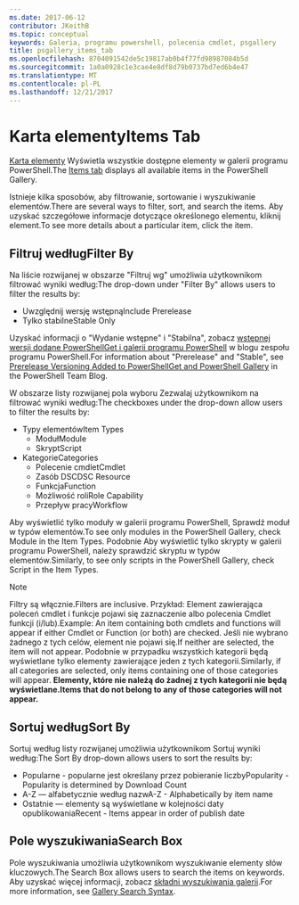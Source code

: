 ```yaml
---
ms.date: 2017-06-12
contributor: JKeithB
ms.topic: conceptual
keywords: Galeria, programu powershell, polecenia cmdlet, psgallery
title: psgallery_items_tab
ms.openlocfilehash: 8704091542de5c19817ab0b4f77fd98987084b5d
ms.sourcegitcommit: 1a0a0928c1e3cae4e8df8d79b0737bd7ed6b4e47
ms.translationtype: MT
ms.contentlocale: pl-PL
ms.lasthandoff: 12/21/2017
---
```

# <a name="items-tab"></a><span data-ttu-id="dba7c-103">Karta elementy</span><span class="sxs-lookup"><span data-stu-id="dba7c-103">Items Tab</span></span>

<span data-ttu-id="dba7c-104">[Karta elementy](https://www.powershellgallery.com/items) Wyświetla wszystkie dostępne elementy w galerii programu PowerShell.</span><span class="sxs-lookup"><span data-stu-id="dba7c-104">The [Items tab](https://www.powershellgallery.com/items) displays all available items in the PowerShell Gallery.</span></span>

<span data-ttu-id="dba7c-105">Istnieje kilka sposobów, aby filtrowanie, sortowanie i wyszukiwanie elementów.</span><span class="sxs-lookup"><span data-stu-id="dba7c-105">There are several ways to filter, sort, and search the items.</span></span>
<span data-ttu-id="dba7c-106">Aby uzyskać szczegółowe informacje dotyczące określonego elementu, kliknij element.</span><span class="sxs-lookup"><span data-stu-id="dba7c-106">To see more details about a particular item, click the item.</span></span>

## <a name="filter-by"></a><span data-ttu-id="dba7c-107">Filtruj według</span><span class="sxs-lookup"><span data-stu-id="dba7c-107">Filter By</span></span>

<span data-ttu-id="dba7c-108">Na liście rozwijanej w obszarze "Filtruj wg" umożliwia użytkownikom filtrować wyniki według:</span><span class="sxs-lookup"><span data-stu-id="dba7c-108">The drop-down under "Filter By" allows users to filter the results by:</span></span>
* <span data-ttu-id="dba7c-109">Uwzględnij wersję wstępną</span><span class="sxs-lookup"><span data-stu-id="dba7c-109">Include Prerelease</span></span>
* <span data-ttu-id="dba7c-110">Tylko stabilne</span><span class="sxs-lookup"><span data-stu-id="dba7c-110">Stable Only</span></span>

<span data-ttu-id="dba7c-111">Uzyskać informacji o "Wydanie wstępne" i "Stabilna", zobacz [wstępnej wersji dodane PowerShellGet i galerii programu PowerShell](https://blogs.msdn.microsoft.com/powershell/2017/12/05/prerelease-versioning-added-to-powershellget-and-powershell-gallery/) w blogu zespołu programu PowerShell.</span><span class="sxs-lookup"><span data-stu-id="dba7c-111">For information about "Prerelease" and "Stable", see [Prerelease Versioning Added to PowerShellGet and PowerShell Gallery](https://blogs.msdn.microsoft.com/powershell/2017/12/05/prerelease-versioning-added-to-powershellget-and-powershell-gallery/) in the PowerShell Team Blog.</span></span>

<span data-ttu-id="dba7c-112">W obszarze listy rozwijanej pola wyboru Zezwalaj użytkownikom na filtrować wyniki według:</span><span class="sxs-lookup"><span data-stu-id="dba7c-112">The checkboxes under the drop-down allow users to filter the results by:</span></span>
* <span data-ttu-id="dba7c-113">Typy elementów</span><span class="sxs-lookup"><span data-stu-id="dba7c-113">Item Types</span></span>
  - <span data-ttu-id="dba7c-114">Moduł</span><span class="sxs-lookup"><span data-stu-id="dba7c-114">Module</span></span>
  - <span data-ttu-id="dba7c-115">Skrypt</span><span class="sxs-lookup"><span data-stu-id="dba7c-115">Script</span></span>
* <span data-ttu-id="dba7c-116">Kategorie</span><span class="sxs-lookup"><span data-stu-id="dba7c-116">Categories</span></span>
  - <span data-ttu-id="dba7c-117">Polecenie cmdlet</span><span class="sxs-lookup"><span data-stu-id="dba7c-117">Cmdlet</span></span>
  - <span data-ttu-id="dba7c-118">Zasób DSC</span><span class="sxs-lookup"><span data-stu-id="dba7c-118">DSC Resource</span></span>
  - <span data-ttu-id="dba7c-119">Funkcja</span><span class="sxs-lookup"><span data-stu-id="dba7c-119">Function</span></span>
  - <span data-ttu-id="dba7c-120">Możliwość roli</span><span class="sxs-lookup"><span data-stu-id="dba7c-120">Role Capability</span></span>
  - <span data-ttu-id="dba7c-121">Przepływ pracy</span><span class="sxs-lookup"><span data-stu-id="dba7c-121">Workflow</span></span>

<span data-ttu-id="dba7c-122">Aby wyświetlić tylko moduły w galerii programu PowerShell, Sprawdź moduł w typów elementów.</span><span class="sxs-lookup"><span data-stu-id="dba7c-122">To see only modules in the PowerShell Gallery, check Module in the Item Types.</span></span>
<span data-ttu-id="dba7c-123">Podobnie Aby wyświetlić tylko skrypty w galerii programu PowerShell, należy sprawdzić skryptu w typów elementów.</span><span class="sxs-lookup"><span data-stu-id="dba7c-123">Similarly, to see only scripts in the PowerShell Gallery, check Script in the Item Types.</span></span>

> [!NOTE]
> <span data-ttu-id="dba7c-124">Filtry są włącznie.</span><span class="sxs-lookup"><span data-stu-id="dba7c-124">Filters are inclusive.</span></span>
> <span data-ttu-id="dba7c-125">Przykład: Element zawierająca poleceń cmdlet i funkcje pojawi się zaznaczenie albo polecenia Cmdlet funkcji (i/lub).</span><span class="sxs-lookup"><span data-stu-id="dba7c-125">Example: An item containing both cmdlets and functions will appear if either Cmdlet or Function (or both) are checked.</span></span>
> <span data-ttu-id="dba7c-126">Jeśli nie wybrano żadnego z tych celów, element nie pojawi się.</span><span class="sxs-lookup"><span data-stu-id="dba7c-126">If neither are selected, the item will not appear.</span></span>
> <span data-ttu-id="dba7c-127">Podobnie w przypadku wszystkich kategorii będą wyświetlane tylko elementy zawierające jeden z tych kategorii.</span><span class="sxs-lookup"><span data-stu-id="dba7c-127">Similarly, if all categories are selected, only items containing one of those categories will appear.</span></span>
> <span data-ttu-id="dba7c-128">**Elementy, które nie należą do żadnej z tych kategorii nie będą wyświetlane.**</span><span class="sxs-lookup"><span data-stu-id="dba7c-128">**Items that do not belong to any of those categories will not appear.**</span></span>

## <a name="sort-by"></a><span data-ttu-id="dba7c-129">Sortuj według</span><span class="sxs-lookup"><span data-stu-id="dba7c-129">Sort By</span></span>

<span data-ttu-id="dba7c-130">Sortuj według listy rozwijanej umożliwia użytkownikom Sortuj wyniki według:</span><span class="sxs-lookup"><span data-stu-id="dba7c-130">The Sort By drop-down allows users to sort the results by:</span></span>
* <span data-ttu-id="dba7c-131">Popularne - popularne jest określany przez pobieranie liczby</span><span class="sxs-lookup"><span data-stu-id="dba7c-131">Popularity - Popularity is determined by Download Count</span></span>
* <span data-ttu-id="dba7c-132">A-Z — alfabetycznie według nazw</span><span class="sxs-lookup"><span data-stu-id="dba7c-132">A-Z - Alphabetically by item name</span></span>
* <span data-ttu-id="dba7c-133">Ostatnie — elementy są wyświetlane w kolejności daty opublikowania</span><span class="sxs-lookup"><span data-stu-id="dba7c-133">Recent - Items appear in order of publish date</span></span>

## <a name="search-box"></a><span data-ttu-id="dba7c-134">Pole wyszukiwania</span><span class="sxs-lookup"><span data-stu-id="dba7c-134">Search Box</span></span>

<span data-ttu-id="dba7c-135">Pole wyszukiwania umożliwia użytkownikom wyszukiwanie elementy słów kluczowych.</span><span class="sxs-lookup"><span data-stu-id="dba7c-135">The Search Box allows users to search the items on keywords.</span></span>
<span data-ttu-id="dba7c-136">Aby uzyskać więcej informacji, zobacz [składni wyszukiwania galerii](psgallery_search_syntax.md).</span><span class="sxs-lookup"><span data-stu-id="dba7c-136">For more information, see [Gallery Search Syntax](psgallery_search_syntax.md).</span></span>
